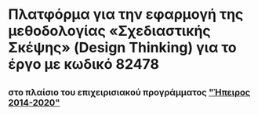 # Πλατφόρμα για την εφαρμογή της μεθοδολογίας «Σχεδιαστικής Σκέψης» (Design Thinking) για το έργο με κωδικό 82478
## <sup> στο πλαίσιο του επιχειρισιακού προγράμματος ["Ήπειρος 2014-2020"](https://www.espa-epirus.gr/category/pleropories-28) </sup>

